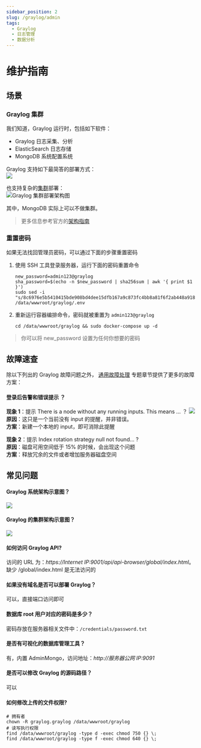 ```yaml
---
sidebar_position: 2
slug: /graylog/admin
tags:
  - Graylog
  - 日志管理
  - 数据分析
---
```


# 维护指南

## 场景

### Graylog 集群

我们知道，Graylog 运行时，包括如下软件：

- Graylog 日志采集、分析
- ElasticSearch 日志存储
- MongoDB 系统配置系统

Graylog 支持如下最简答的部署方式：  
![](https://libs.websoft9.com/Websoft9/DocsPicture/zh/graylog/graylog-minisetup-websoft9.png)

也支持复杂的[集群](https://docs.graylog.org/v1/docs/multinode-setup)部署：  
![Graylog 集群部署架构图](https://libs.websoft9.com/Websoft9/DocsPicture/zh/graylog/graylog-hasetup-websoft9.png)

其中，MongoDB 实际上可以不做集群。

> 更多信息参考官方的[架构指南](https://www.slideshare.net/Graylog/graylog-engineering-design-your-architecture)

### 重置密码

如果无法找回管理员密码，可以通过下面的步骤重置密码

1. 使用 SSH 工具登录服务器，运行下面的密码重置命令

   ```
   new_password=admin123@graylog
   sha_password=$(echo -n $new_password | sha256sum | awk '{ print $1 }')
   sudo sed -i "s/8c6976e5b5410415bde908bd4dee15dfb167a9c873fc4bb8a81f6f2ab448a918/$sha_password/g" /data/wwwroot/graylog/.env
   ```

2. 重新运行容器编排命令，密码就被重置为 `admin123@graylog`
   ```
   cd /data/wwwroot/graylog && sudo docker-compose up -d
   ```

> 你可以将 new_password 设置为任何你想要的密码

## 故障速查

除以下列出的 Graylog 故障问题之外， [通用故障处理](../troubleshooting) 专题章节提供了更多的故障方案：

#### 登录后告警和错误提示 ？

**现象 1**：提示 There is a node without any running inputs. This means ... ？
![](https://libs.websoft9.com/Websoft9/DocsPicture/zh/graylog/graylog-nofiinput-websoft9.png)
**原因**：这只是一个当前没有 input 的提醒，并非错误。  
**方案**：新建一个本地的 input，即可消除此提醒

**现象 2**：提示 Index rotation strategy null not found... ?  
**原因**：磁盘可用空间低于 15% 的时候，会出现这个问题  
**方案**：释放冗余的文件或者增加服务器磁盘空间

## 常见问题

#### Graylog 系统架构示意图？

![](https://libs.websoft9.com/Websoft9/DocsPicture/zh/graylog/graylog-arch-websoft9.png)

#### Graylog 的集群架构示意图？

![](https://libs.websoft9.com/Websoft9/DocsPicture/zh/graylog/architec_bigger_setup.png)

#### 如何访问 Graylog API?

访问的 URL 为：_https://Internet IP:9001/api/api-browser/global/index.html_。缺少 /global/index.html 是无法访问的

#### 如果没有域名是否可以部署 Graylog？

可以，直接端口访问即可

#### 数据库 root 用户对应的密码是多少？

密码存放在服务器相关文件中：`/credentials/password.txt`

#### 是否有可视化的数据库管理工具？

有，内置 AdminMongo，访问地址：_http://服务器公网 IP:9091_

#### 是否可以修改 Graylog 的源码路径？

可以

#### 如何修改上传的文件权限?

```shell
# 拥有者
chown -R graylog.graylog /data/wwwroot/graylog
# 读写执行权限
find /data/wwwroot/graylog -type d -exec chmod 750 {} \;
find /data/wwwroot/graylog -type f -exec chmod 640 {} \;
```
